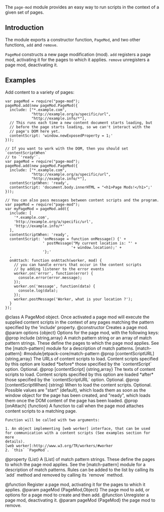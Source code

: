 <!-- contributed by Nickolay Ponomarev [asqueella@gmail.com] -->
<!-- contributed by Myk Melez [myk@mozilla.org] -->
<!-- contributed by Irakli Gozalishvil [gozala@mozilla.com] -->

The `page-mod` module provides an easy way to run scripts in the context of
a given set of pages.

Introduction
------------

The module exports a constructor function, `PageMod`, and two other functions,
`add` and `remove`.

`PageMod` constructs a new page modification (mod).  `add` registers a page mod,
activating it for the pages to which it applies.  `remove` unregisters a page
mod, deactivating it.

Examples
--------

Add content to a variety of pages:

    var pageMod = require("page-mod");
    pageMod.add(new pageMod.PageMod({
      include: ["*.example.com",
                "http://example.org/a/specific/url",
                "http://example.info/*"],
      // This runs each time a new content document starts loading, but
      // before the page starts loading, so we can't interact with the
      // page's DOM here yet.
      contentScript: 'window.newExposedProperty = 1;'
    }));

    // If you want to work with the DOM, then you should set `contentScriptWhen`
    // to `'ready'`.
    var pageMod = require("page-mod");
    pageMod.add(new pageMod.PageMod({
      include: ["*.example.com",
                "http://example.org/a/specific/url",
                "http://example.info/*"],
      contentScriptWhen: 'ready',
      contentScript: 'document.body.innerHTML = "<h1>Page Mods!</h1>";'
    }));

    // You can also pass messages between content scripts and the program.
    var pageMod = require("page-mod");
    var myPageMod = pageMod.add({
      include: [
        '*.example.com',
        'http://example.org/a/specific/url',
        'http://example.info/*'
      ],
      contentScriptWhen: 'ready',
      contentScript: 'onMessage = function onMessage() {' +
                     ' postMessage("My current location is: "' +
                                  '+ window.location);' +
                     '};'
      ,
      onAttach: function onAttach(worker, mod) {
        // you can handle errors that occur in the content scripts
        // by adding listener to the error events
        worker.on('error', function(error) {
          console.error(error.message);
        });
        worker.on('message', function(data) {
          console.log(data);
        });
        worker.postMessage('Worker, what is your location ?');
      }
    });

<api name="PageMod">
	@class
A PageMod object. Once activated a page mod will execute the supplied content
scripts in the context of any pages matching the pattern specified by the
'include' property.
<api name="PageMod">
@constructor
Creates a page mod.
@param options {object}
  Options for the page mod, with the following keys:
  @prop include {string,array}
    A match pattern string or an array of match pattern strings.  These define
    the pages to which the page mod applies.  See the [match-pattern] module for
    a description of match patterns.
    [match-pattern]: #module/jetpack-core/match-pattern
  @prop [contentScriptURL] {string,array}
    The URLs of content scripts to load.  Content scripts specified by this
    option are loaded *before* those specified by the `contentScript` option.
    Optional.
  @prop [contentScript] {string,array}
    The texts of content scripts to load.  Content scripts specified by this
    option are loaded *after* those specified by the `contentScriptURL` option.
    Optional.
  @prop [contentScriptWhen] {string}
    When to load the content scripts.  Optional.
    Possible values are "start" (default), which loads them as soon as
    the window object for the page has been created, and "ready", which loads
    them once the DOM content of the page has been loaded.
  @prop [onAttach] {function}
    A function to call when the page mod attaches content scripts to
    a matching page.

    Function will be called with two arguments:

    1. An object implementing [web worker] interface, that can be used
    for communication with a content scripts (See examples section for more
    details).
    [web worker]:http://www.w3.org/TR/workers/#worker
    2. `this` `PageMod`.
</api>

<api name="include">
@property {List}
A [List] of match pattern strings.  These define the pages to which the page mod
applies.  See the [match-pattern] module for a description of match patterns.
Rules can be added to the list by calling its `add` method and removed by
calling its `remove` method.

[List]: https://jetpack.mozillalabs.com/sdk/latest/docs/#module/jetpack-core/list
[match-pattern]: #module/jetpack-core/match-pattern
</api>
</api>

<api name="add">
@function
Register a page mod, activating it for the pages to which it applies.
@param pageMod {PageMod,Object}
The page mod to add, or options for a page mod to create and then add.
</api>

<api name="remove">
@function
Unregister a page mod, deactivating it.
@param pageMod {PageMod} the page mod to remove.
</api>

